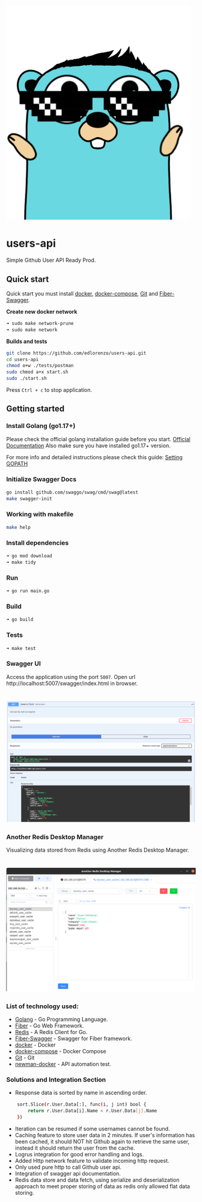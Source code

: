 # ![Simple blog system](logo.png)
# users-api
Simple Github User API Ready Prod.

## Quick start

Quick start you must install [docker](https://www.docker.com), [docker-compose](https://docs.docker.com/compose/), [Git](https://git-scm.com/) and [Fiber-Swagger](https://github.com/arsmn/fiber-swagger).

**Create new docker network**
```bash
➜ sudo make network-prune
➜ sudo make network
```

**Builds and tests**

```bash
git clone https://github.com/edlorenzo/users-api.git
cd users-api
chmod o+w ./tests/postman
sudo chmod a+x start.sh
sudo ./start.sh
```
Press <code>Ctrl + c</code> to stop application.

## Getting started

### Install Golang (go1.17+)

Please check the official golang installation guide before you start. [Official Documentation](https://golang.org/doc/install)
Also make sure you have installed go1.17+ version.

For more info and detailed instructions please check this guide: [Setting GOPATH](https://github.com/golang/go/wiki/SettingGOPATH)

### Initialize Swagger Docs
```bash
go install github.com/swaggo/swag/cmd/swag@latest
make swagger-init
```

### Working with makefile

```bash
make help
```

### Install dependencies

```bash
➜ go mod download
➜ make tidy
```

### Run

```bash
➜ go run main.go
```

### Build

```bash
➜ go build
```

### Tests

```bash
➜ make test
```
### Swagger UI
Access the application using the port `5007`.
Open url http://localhost:5007/swagger/index.html in browser.
# ![Swagger Result](swagger.png)

### Another Redis Desktop Manager
Visualizing data stored from Redis using Another Redis Desktop Manager.
# ![Redis Result](redis.png)

### List of technology used:
* [Golang](https://go.dev/) - Go Programming Language.
* [Fiber](https://github.com/gofiber/fiber) - Go Web Framework.
* [Redis](https://github.com/go-redis/redis) - A Redis Client for Go.
* [Fiber-Swagger](https://github.com/arsmn/fiber-swagger) - Swagger for Fiber framework.
* [docker](https://www.docker.com) - Docker
* [docker-compose](https://docs.docker.com/compose/) - Docker Compose
* [Git](https://git-scm.com/) - Git
* [newman-docker](https://hub.docker.com/r/postman/newman_alpine33/) - API automation test.

### Solutions and Integration Section
* Response data is sorted by name in ascending order. 
```bash
	sort.Slice(r.User.Data[:], func(i, j int) bool {
		return r.User.Data[i].Name < r.User.Data[j].Name
	})
```
* Iteration can be resumed if some usernames cannot be found.
* Caching feature to store user data in 2 minutes. If user's information has been cached, it should NOT hit Github again to retrieve the same user, instead it should return the user from the cache.
* Logrus integration for good error handling and logs.
* Added Http network feature to validate incoming http request.
* Only used pure http to call Github user api.
* Integration of swagger api documentation.
* Redis data store and data fetch, using serialize and deserialization approach to meet proper storing of data as redis only allowed flat data storing.
